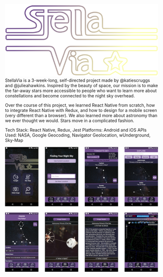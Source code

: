 ![alt text](./src/assets/stella-via-logo.png "Stella Via Logo")
StellaVia is a 3-week-long, self-directed project made by @katiescruggs and @julieahawkins. Inspired by the beauty of space, our mission is to make the far-away stars more accessible to people who want to learn more about constellations and become connected to the night sky overhead. 

Over the course of this project, we learned React Native from scratch, how to integrate React Native with Redux, and how to design for a mobile screen (very different than a browser). We also learned more about astronomy than we ever thought we would. Stars move in a complicated fashion.

Tech Stack: React Native, Redux, Jest
Platforms: Android and iOS
APIs Used: NASA, Google Geocoding, Navigator Geolocation, wUnderground, Sky-Map

<!-- ![alt text](./src/assets/iOS-views.png "iOS Views") -->
![alt text](./src/assets/android-view.png "Android Views")



